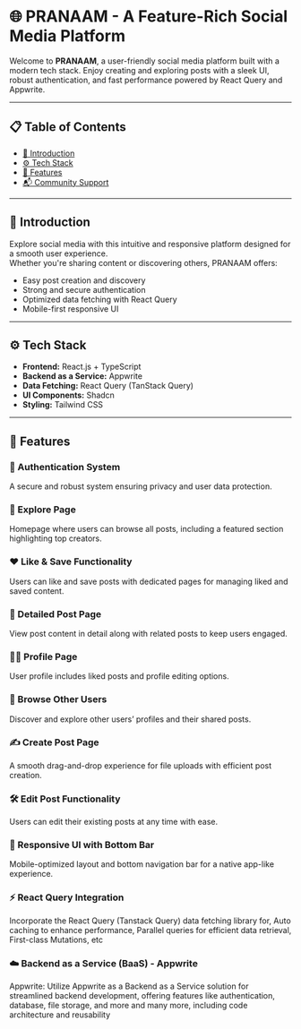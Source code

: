 # 🌐 PRANAAM - A Feature-Rich Social Media Platform

Welcome to **PRANAAM**, a user-friendly social media platform built with a modern tech stack. Enjoy creating and exploring posts with a sleek UI, robust authentication, and fast performance powered by React Query and Appwrite.

---

## 📋 Table of Contents

- [🤖 Introduction](#-introduction)  
- [⚙️ Tech Stack](#-tech-stack)  
- [🔋 Features](#-features)  
- [📬 Community Support](#-community-support)

---

## 🤖 Introduction

Explore social media with this intuitive and responsive platform designed for a smooth user experience.  
Whether you're sharing content or discovering others, PRANAAM offers:

- Easy post creation and discovery
- Strong and secure authentication
- Optimized data fetching with React Query
- Mobile-first responsive UI

---

## ⚙️ Tech Stack

- **Frontend:** React.js + TypeScript  
- **Backend as a Service:** Appwrite  
- **Data Fetching:** React Query (TanStack Query)  
- **UI Components:** Shadcn  
- **Styling:** Tailwind CSS  

---

## 🔋 Features

### 🔐 Authentication System
A secure and robust system ensuring privacy and user data protection.

### 🧭 Explore Page
Homepage where users can browse all posts, including a featured section highlighting top creators.

### ❤️ Like & Save Functionality
Users can like and save posts with dedicated pages for managing liked and saved content.

### 📄 Detailed Post Page
View post content in detail along with related posts to keep users engaged.

### 🙍‍♂️ Profile Page
User profile includes liked posts and profile editing options.

### 🔎 Browse Other Users
Discover and explore other users’ profiles and their shared posts.

### ✍️ Create Post Page
A smooth drag-and-drop experience for file uploads with efficient post creation.

### 🛠️ Edit Post Functionality
Users can edit their existing posts at any time with ease.

### 📱 Responsive UI with Bottom Bar
Mobile-optimized layout and bottom navigation bar for a native app-like experience.

### ⚡ React Query Integration
Incorporate the React Query (Tanstack Query) data fetching library for, Auto caching to enhance performance, Parallel queries for efficient data retrieval, First-class Mutations, etc

### ☁️ Backend as a Service (BaaS) - Appwrite
Appwrite: Utilize Appwrite as a Backend as a Service solution for streamlined backend development, offering features like authentication, database, file storage, and more
and many more, including code architecture and reusability
